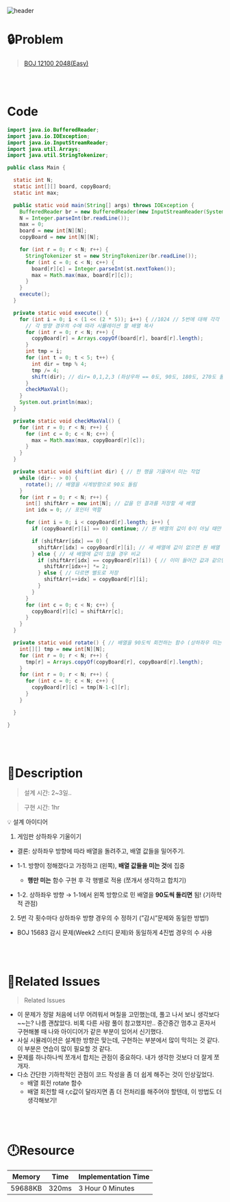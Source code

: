 ![header](https://capsule-render.vercel.app/api?type=waving&height=200&color=0:B2E6FF,100:FFB2D6&text=BOJ%2012100&fontColor=FFFFFF&fontAlign=80&fontAlignY=35&fontSize=50)

# **🔒Problem**

> [BOJ 12100 2048(Easy)](https://www.acmicpc.net/problem/12100)

<br>
<br>

# **Code**

```java
import java.io.BufferedReader;
import java.io.IOException;
import java.io.InputStreamReader;
import java.util.Arrays;
import java.util.StringTokenizer;

public class Main {

  static int N;
  static int[][] board, copyBoard;
  static int max;

  public static void main(String[] args) throws IOException {
    BufferedReader br = new BufferedReader(new InputStreamReader(System.in));
    N = Integer.parseInt(br.readLine());
    max = 0;
    board = new int[N][N];
    copyBoard = new int[N][N];

    for (int r = 0; r < N; r++) {
      StringTokenizer st = new StringTokenizer(br.readLine());
      for (int c = 0; c < N; c++) {
        board[r][c] = Integer.parseInt(st.nextToken());
        max = Math.max(max, board[r][c]);
      }
    }
    execute();
  }

  private static void execute() {
    for (int i = 0; i < (1 << (2 * 5)); i++) { //1024 // 5번에 대해 각각 회전 방향을 정해줌. ("감시" 문제와 동일한 방법)
      // 각 방향 경우의 수에 따라 시뮬레이션 할 배열 복사
      for (int r = 0; r < N; r++) {
        copyBoard[r] = Arrays.copyOf(board[r], board[r].length);
      }
      int tmp = i;
      for (int t = 0; t < 5; t++) {
        int dir = tmp % 4;
        tmp /= 4;
        shift(dir); // dir= 0,1,2,3 (좌상우하 == 0도, 90도, 180도, 270도 돌리기)
      }
      checkMaxVal();
    }
    System.out.println(max);
  }

  private static void checkMaxVal() {
    for (int r = 0; r < N; r++) {
      for (int c = 0; c < N; c++) {
        max = Math.max(max, copyBoard[r][c]);
      }
    }
  }

  private static void shift(int dir) { // 한 행을 기울여서 미는 작업
    while (dir-- > 0) {
      rotate(); // 배열을 시계방향으로 90도 돌림
    }
    for (int r = 0; r < N; r++) {
      int[] shiftArr = new int[N]; // 값을 민 결과를 저장할 새 배열
      int idx = 0; // 포인터 역할

      for (int i = 0; i < copyBoard[r].length; i++) {
        if (copyBoard[r][i] == 0) continue; // 원 배열의 값이 0이 아닐 때만 밀기 가능

        if (shiftArr[idx] == 0) {
          shiftArr[idx] = copyBoard[r][i]; // 새 배열에 값이 없으면 원 배열 값 추가
        } else { // 새 배열에 값이 있을 경우 비교
          if (shiftArr[idx] == copyBoard[r][i]) { // 이미 들어간 값과 같으면, 합쳐주기
            shiftArr[idx++] *= 2;
          } else { // 다르면 별도로 저장
            shiftArr[++idx] = copyBoard[r][i];
          }
        }
      }
      for (int c = 0; c < N; c++) {
        copyBoard[r][c] = shiftArr[c];
      }
    }
  }

  private static void rotate() { // 배열을 90도씩 회전하는 함수 (상하좌우 미는 동작을 각각 안만들고, 배열을 돌린 후 밀게끔 구현)
    int[][] tmp = new int[N][N];
    for (int r = 0; r < N; r++) {
      tmp[r] = Arrays.copyOf(copyBoard[r], copyBoard[r].length);
    }
    for (int r = 0; r < N; r++) {
      for (int c = 0; c < N; c++) {
        copyBoard[r][c] = tmp[N-1-c][r];
      }
    }

  }

}
```

<br>
<br>

# **🔑Description**

> 설계 시간: 2~3일..

> 구현 시간: 1hr
<aside>
💡 설계 아이디어

1. 게임판 상하좌우 기울이기
  - 결론: 상하좌우 방향에 따라 배열을 돌려주고, 배열 값들을 밀어주기.


  - 1-1. 방향이 정해졌다고 가정하고 (왼쪽), **배열 값들을 미는 것**에 집중

    - **행만 미는** 함수 구현 후 각 행별로 적용 (쪼개서 생각하고 합치기)

   - 1-2. 상하좌우 방향 → 1-1에서 왼쪽 방향으로 민 배열을 **90도씩 돌리면** 됨! (기하학적 관점)


2. 5번 각 횟수마다 상하좌우 방향 경우의 수 정하기 (”감시”문제와 동일한 방법!)
- BOJ 15683 감시 문제(Week2 스터디 문제)와 동일하게 4진법 경우의 수 사용
</aside>

<br>
<br>

# **📑Related Issues**

> Related Issues
<aside>

- 이 문제가 정말 처음에 너무 어려워서 며칠을 고민했는데, 풀고 나서 보니 생각보다~~는? 나름 괜찮았다. 비록 다른 사람 풀이 참고했지만.. 중간중간 멈추고 혼자서 구현해볼 때 나와 아이디어가 같은 부분이 있어서 신기했다.
- 사실 시뮬레이션은 설계한 방향은 맞는데, 구현하는 부분에서 많이 막히는 것 같다. 이 부분은 연습이 많이 필요할 것 같다.
- 문제를 하나하나씩 쪼개서 합치는 관점이 중요하다. 내가 생각한 것보다 더 잘게 쪼개자.
- 다소 간단한 기하학적인 관점이 코드 작성을 좀 더 쉽게 해주는 것이 인상깊었다.
  - 배열 회전 rotate 함수
  - 배열 회전할 때 r,c값이 달라지면 좀 더 전처리를 해주어야 할텐데, 이 방법도 더 생각해보기!
</aside>

<br>
<br>

# **🕛Resource**

| Memory | Time  | Implementation Time |
| -- |-------|---------------------|
| 59688KB | 320ms | 3 Hour 0 Minutes    |
